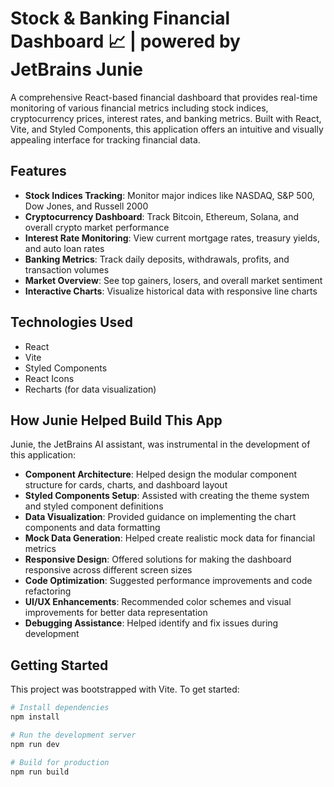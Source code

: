 
# Stock & Banking Financial Dashboard 📈 | powered by JetBrains Junie

A comprehensive React-based financial dashboard that provides real-time monitoring of various financial metrics including stock indices, cryptocurrency prices, interest rates, and banking metrics. Built with React, Vite, and Styled Components, this application offers an intuitive and visually appealing interface for tracking financial data.

## Features

- **Stock Indices Tracking**: Monitor major indices like NASDAQ, S&P 500, Dow Jones, and Russell 2000
- **Cryptocurrency Dashboard**: Track Bitcoin, Ethereum, Solana, and overall crypto market performance
- **Interest Rate Monitoring**: View current mortgage rates, treasury yields, and auto loan rates
- **Banking Metrics**: Track daily deposits, withdrawals, profits, and transaction volumes
- **Market Overview**: See top gainers, losers, and overall market sentiment
- **Interactive Charts**: Visualize historical data with responsive line charts

## Technologies Used

- React
- Vite
- Styled Components
- React Icons
- Recharts (for data visualization)

## How Junie Helped Build This App

Junie, the JetBrains AI assistant, was instrumental in the development of this application:

- **Component Architecture**: Helped design the modular component structure for cards, charts, and dashboard layout
- **Styled Components Setup**: Assisted with creating the theme system and styled component definitions
- **Data Visualization**: Provided guidance on implementing the chart components and data formatting
- **Mock Data Generation**: Helped create realistic mock data for financial metrics
- **Responsive Design**: Offered solutions for making the dashboard responsive across different screen sizes
- **Code Optimization**: Suggested performance improvements and code refactoring
- **UI/UX Enhancements**: Recommended color schemes and visual improvements for better data representation
- **Debugging Assistance**: Helped identify and fix issues during development

## Getting Started

This project was bootstrapped with Vite. To get started:

```bash
# Install dependencies
npm install

# Run the development server
npm run dev

# Build for production
npm run build
```
